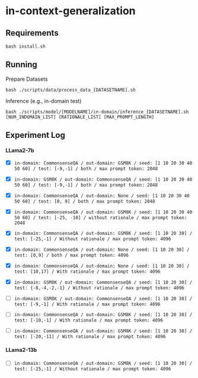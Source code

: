# in-context-generalization

## Requirements
```
bash install.sh
```

## Running
Prepare Datasets
```
bash ./scripts/data/process_data_[DATASETNAME].sh
```

Inference (e.g., in-domain test)
```
bash ./scripts/model/[MODELNAME]/in-domain/inference_[DATASETNAME].sh [NUM_INDOMAIN_LIST] [RATIONALE_LIST] [MAX_PROMPT_LENGTH]
```

## Experiment Log
#### LLama2-7b
- [x] ```in-domain: CommonsenseQA / out-domain: GSM8K / seed: [1 10 20 30 40 50 60] / test: [-9,-1] / both / max prompt token: 2048 ```
- [x] ```in-domain: GSM8K / out-domain: CommonsenseQA / seed: [1 10 20 30 40 50 60] / test: [-9,-1] / both / max prompt token: 2048 ```
- [x] ```in-domain: CommonsenseQA / out-domain: None / seed: [1 10 20 30 40 50 60] / test: [0, 9] / both / max prompt token: 2048 ```
- [x] ```in-domain: CommonsenseQA / out-domain: GSM8K / seed: [1 10 20 30 40 50 60] / test: [-25, -10] / without rationale / max prompt token: 2048```


- [x] ```in-domain: CommonsenseQA / out-domain: GSM8K / seed: [1 10 20 30] / test: [-25,-1] / Without rationale / max prompt token: 4096 ```

- [x] ```in-domain: CommonsenseQA / out-domain: None / seed: [1 10 20 30] / test: [0,9] / both / max prompt token: 4096 ```
- [x] ```in-domain: CommonsenseQA / out-domain: None / seed: [1 10 20 30] / test: [10,17] / With rationale / max prompt token: 4096 ```

- [x] ```in-domain: GSM8K / out-domain: CommonsenseQA / seed: [1 10 20 30] / test: {-8,-4,-2,-1} / Without rationale / max prompt token: 4096 ```
- [ ] ```in-domain: GSM8K / out-domain: CommonsenseQA / seed: [1 10 20 30] / test: [-9,-1] / With rationale / max prompt token: 4096 ```

- [ ] ```in-domain: CommonsenseQA / out-domain: GSM8K / seed: [1 10 20 30] / test: [-10,-1] / With rationale / max prompt token: 4096 ```
- [ ] ```in-domain: CommonsenseQA / out-domain: GSM8K / seed: [1 10 20 30] / test: [-20,-11] / With rationale / max prompt token: 4096 ```

#### LLama2-13b
- [ ] ```in-domain: CommonsenseQA / out-domain: GSM8K / seed: [1 10 20 30] / test: [-25,-1] / Without rationale / max prompt token: 4096 ```